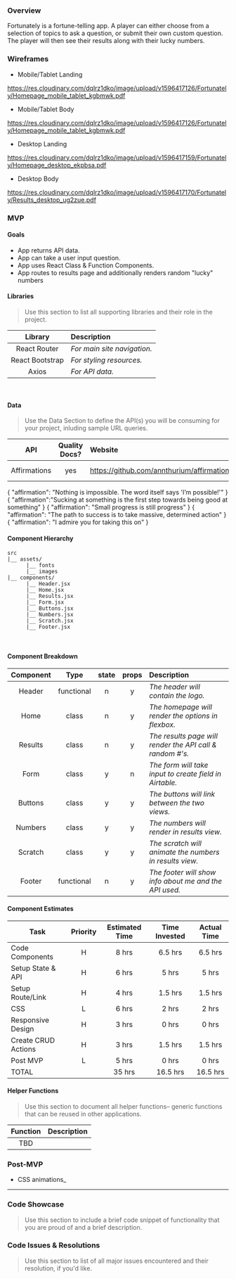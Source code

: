 ### Overview

Fortunately is a fortune-telling app. A player can either choose from a selection of topics to ask a question, or submit their own custom question.
The player will then see their results along with their lucky numbers.

### Wireframes

- Mobile/Tablet Landing

https://res.cloudinary.com/dqlrz1dko/image/upload/v1596417126/Fortunately/Homepage_mobile_tablet_kgbmwk.pdf

- Mobile/Tablet Body

https://res.cloudinary.com/dqlrz1dko/image/upload/v1596417126/Fortunately/Homepage_mobile_tablet_kgbmwk.pdf

- Desktop Landing

https://res.cloudinary.com/dqlrz1dko/image/upload/v1596417159/Fortunately/Homepage_desktop_ekpbsa.pdf

- Desktop Body

https://res.cloudinary.com/dqlrz1dko/image/upload/v1596417170/Fortunately/Results_desktop_ug2zue.pdf

### MVP

#### Goals

- App returns API data.
- App can take a user input question.
- App uses React Class & Function Components.
- App routes to results page and additionally renders random "lucky" numbers

#### Libraries

> Use this section to list all supporting libraries and their role in the project.

|     Library     | Description                 |
| :-------------: | :-------------------------- |
|  React Router   | _For main site navigation._ |
| React Bootstrap | _For styling resources._    |
|      Axios      | _For API data._             |

<br>

#### Data

> Use the Data Section to define the API(s) you will be consuming for your project, inluding sample URL queries.

|     API      | Quality Docs? | Website                                    | Sample Query |
| :----------: | :-----------: | :----------------------------------------- | :----------- |
| Affirmations |      yes      | https://github.com/annthurium/affirmations | See below    |

{
"affirmation": "Nothing is impossible. The word itself says 'I’m possible!'"
}
{
"affirmation":"Sucking at something is the first step towards being good at something"
}
{
"affirmation": "Small progress is still progress"
}
{
"affirmation": "The path to success is to take massive, determined action"
}
{
"affirmation": "I admire you for taking this on"
}

#### Component Hierarchy

```
src
|__ assets/
      |__ fonts
      |__ images
|__ components/
      |__ Header.jsx
      |__ Home.jsx
      |__ Results.jsx
      |__ Form.jsx
      |__ Buttons.jsx
      |__ Numbers.jsx
      |__ Scratch.jsx
      |__ Footer.jsx
```

<br>

#### Component Breakdown

| Component |    Type    | state | props | Description                                               |
| :-------: | :--------: | :---: | :---: | :-------------------------------------------------------- |
|  Header   | functional |   n   |   y   | _The header will contain the logo._                       |
|   Home    |   class    |   n   |   y   | _The homepage will render the options in flexbox._        |
|  Results  |   class    |   n   |   y   | _The results page will render the API call & random #'s._ |
|   Form    |   class    |   y   |   n   | _The form will take input to create field in Airtable._   |
|  Buttons  |   class    |   y   |   y   | _The buttons will link between the two views._            |
|  Numbers  |   class    |   y   |   y   | _The numbers will render in results view._                |
|  Scratch  |   class    |   y   |   y   | _The scratch will animate the numbers in results view._   |
|  Footer   | functional |   n   |   y   | _The footer will show info about me and the API used._    |

#### Component Estimates

| Task                | Priority | Estimated Time | Time Invested | Actual Time |
| ------------------- | :------: | :------------: | :-----------: | :---------: |
| Code Components     |    H     |     8 hrs      |    6.5 hrs    |   6.5 hrs   |
| Setup State & API   |    H     |     6 hrs      |     5 hrs     |    5 hrs    |
| Setup Route/Link    |    H     |     4 hrs      |    1.5 hrs    |   1.5 hrs   |
| CSS                 |    L     |     6 hrs      |     2 hrs     |    2 hrs    |
| Responsive Design   |    H     |     3 hrs      |     0 hrs     |    0 hrs    |
| Create CRUD Actions |    H     |     3 hrs      |    1.5 hrs    |   1.5 hrs   |
| Post MVP            |    L     |     5 hrs      |     0 hrs     |    0 hrs    |
| TOTAL               |          |     35 hrs     |   16.5 hrs    |  16.5 hrs   |

#### Helper Functions

> Use this section to document all helper functions– generic functions that can be reused in other applications.

| Function | Description |
| :------: | :---------- |
|   TBD    |             |

### Post-MVP

- CSS animations\_

---

### Code Showcase

> Use this section to include a brief code snippet of functionality that you are proud of and a brief description.

### Code Issues & Resolutions

> Use this section to list of all major issues encountered and their resolution, if you'd like.
